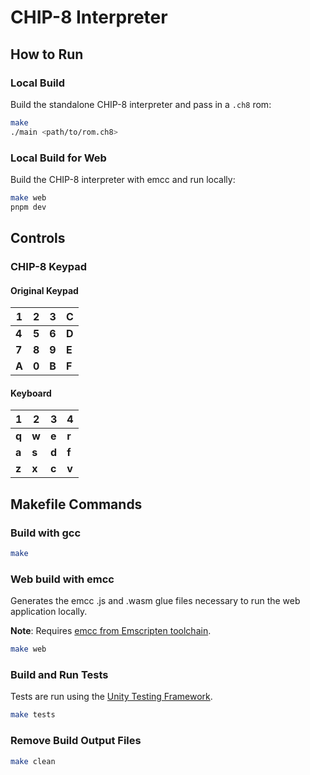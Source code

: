 # CHIP-8 Interpreter

## How to Run

### Local Build

Build the standalone CHIP-8 interpreter and pass in a `.ch8` rom:

```bash
make
./main <path/to/rom.ch8>
```

### Local Build for Web

Build the CHIP-8 interpreter with emcc and run locally:

```bash
make web
pnpm dev
```

## Controls

### CHIP-8 Keypad

#### Original Keypad

| 1 | 2 | 3 | C |
| - | - | - | - |
| __4__ | __5__ | __6__ | __D__ |
| __7__ | __8__ | __9__ | __E__ |
| __A__ | __0__ | __B__ | __F__ |

#### Keyboard

| 1 | 2 | 3 | 4 |
| - | - | - | - |
| __q__ | __w__ | __e__ | __r__ |
| __a__ | __s__ | __d__ | __f__ |
| __z__ | __x__ | __c__ | __v__ |

## Makefile Commands

### Build with gcc

```bash
make
```

### Web build with emcc

Generates the emcc .js and .wasm glue files necessary to run the web 
application locally. 

**Note**: Requires [emcc from Emscripten toolchain](https://github.com/emscripten-core/emscripten).

```bash
make web
```

### Build and Run Tests

Tests are run using the [Unity Testing Framework](https://github.com/ThrowTheSwitch/Unity).

```bash
make tests
```

### Remove Build Output Files

```bash
make clean
```
